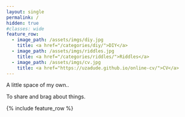 ```yaml
---
layout: single
permalink: /
hidden: true
#classes: wide
feature_row:
  - image_path: /assets/imgs/diy.jpg
    title: <a href="/categories/diy/">DIY</a>
  - image_path: /assets/imgs/riddles.jpg
    title: <a href="/categories/riddles/">Riddles</a>
  - image_path: /assets/imgs/cv.jpg
    title: <a href="https://uzadude.github.io/online-cv/">CV</a>
---
```


A little space of my own..

To share and brag about things.

{% include feature_row %}